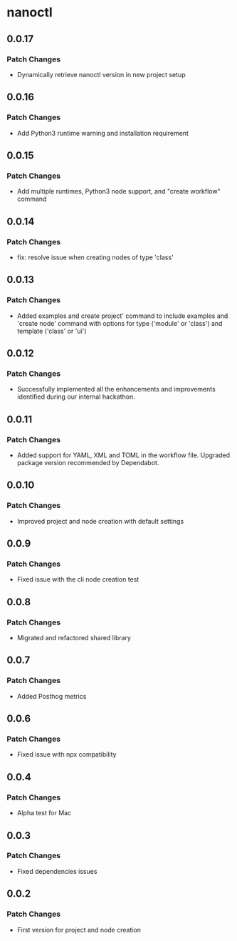 # nanoctl

## 0.0.17

### Patch Changes

- Dynamically retrieve nanoctl version in new project setup

## 0.0.16

### Patch Changes

- Add Python3 runtime warning and installation requirement

## 0.0.15

### Patch Changes

- Add multiple runtimes, Python3 node support, and "create workflow" command

## 0.0.14

### Patch Changes

- fix: resolve issue when creating nodes of type 'class'

## 0.0.13

### Patch Changes

- Added examples and create project' command to include examples and 'create node' command with options for type ('module' or 'class') and template ('class' or 'ui')

## 0.0.12

### Patch Changes

- Successfully implemented all the enhancements and improvements identified during our internal hackathon.

## 0.0.11

### Patch Changes

- Added support for YAML, XML and TOML in the workflow file. Upgraded package version recommended by Dependabot.

## 0.0.10

### Patch Changes

- Improved project and node creation with default settings

## 0.0.9

### Patch Changes

- Fixed issue with the cli node creation test

## 0.0.8

### Patch Changes

- Migrated and refactored shared library

## 0.0.7

### Patch Changes

- Added Posthog metrics

## 0.0.6

### Patch Changes

- Fixed issue with npx compatibility

## 0.0.4

### Patch Changes

- Alpha test for Mac

## 0.0.3

### Patch Changes

- Fixed dependencies issues

## 0.0.2

### Patch Changes

- First version for project and node creation
